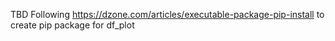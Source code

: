 TBD
Following https://dzone.com/articles/executable-package-pip-install
to create pip package for df_plot
